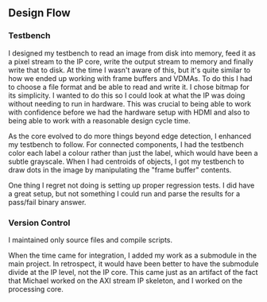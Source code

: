 Design Flow
-----------

### Testbench

I designed my testbench to read an image from disk into memory, feed it as a
pixel stream to the IP core, write the output stream to memory and finally write
that to disk.  At the time I wasn't aware of this, but it's quite similar to how
we ended up working with frame buffers and VDMAs.  To do this I had to choose a
file format and be able to read and write it.  I chose bitmap for its
simplicity.  I wanted to do this so I could look at what the IP was doing
without needing to run in hardware.  This was crucial to being able to work with
confidence before we had the hardware setup with HDMI and also to being able to
work with a reasonable design cycle time.

As the core evolved to do more things beyond edge detection, I enhanced my
testbench to follow.  For connected components, I had the testbench color each
label a colour rather than just the label, which would have been a subtle
grayscale.  When I had centroids of objects, I got my testbench to draw dots in
the image by manipulating the "frame buffer" contents.

One thing I regret not doing is setting up proper regression tests.  I did have
a great setup, but not something I could run and parse the results for a
pass/fail binary answer.

### Version Control

I maintained only source files and compile scripts.

When the time came for integration, I added my work as a submodule in the main
project.  In retrospect, it would have been better to have the submodule divide
at the IP level, not the IP core.  This came just as an artifact of the fact
that Michael worked on the AXI stream IP skeleton, and I worked on the
processing core.
